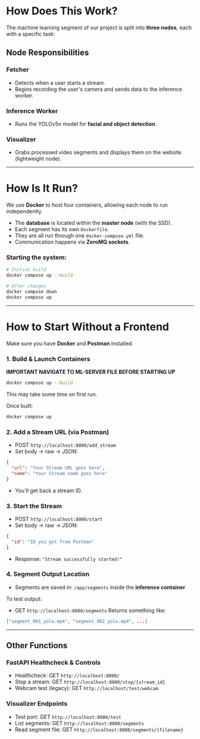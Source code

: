 # How Does This Work?

The machine learning segment of our project is split into **three nodes**, each with a specific task:

## Node Responsibilities

### Fetcher
- Detects when a user starts a stream.
- Begins recording the user's camera and sends data to the inference worker.

### Inference Worker
- Runs the YOLOv5n model for **facial and object detection**.

### Visualizer
- Grabs processed video segments and displays them on the website (lightweight node).

---

# How Is It Run?

We use **Docker** to host four containers, allowing each node to run independently.  
- The **database** is located within the **master node** (with the SSD).
- Each segment has its own `Dockerfile`.
- They are all run through one `docker-compose.yml` file.
- Communication happens via **ZeroMQ sockets**.

### Starting the system:

```bash
# Initial build
docker compose up --build

# After changes
docker compose down
docker compose up
```

---

# How to Start Without a Frontend

Make sure you have **Docker** and **Postman** installed.

### 1. Build & Launch Containers
__IMPORTANT NAVIGATE TO ML-SERVER FILE BEFORE STARTING UP__
```bash
docker compose up --build
```

This may take some time on first run.

Once built:

```bash
docker compose up
```

### 2. Add a Stream URL (via Postman)

- POST `http://localhost:8000/add_stream`
- Set body → raw → JSON:

```json
{
  "url": "Your Stream URL goes here",
  "name": "Your Stream name goes here"
}
```

- You'll get back a stream ID.

### 3. Start the Stream

- POST `http://localhost:8000/start`
- Set body → raw → JSON:

```json
{
  "id": "ID you got from Postman"
}
```

- Response: `"Stream successfully started!"`

### 4. Segment Output Location

- Segments are saved in: `/app/segments` inside the **inference container**

To test output:
- GET `http://localhost:8080/segments` 
  Returns something like:

```json
["segment_001_yolo.mp4", "segment_002_yolo.mp4", ...]
```

---

## Other Functions

### FastAPI Healthcheck & Controls
- Healthcheck: GET `http://localhost:8000/`
- Stop a stream: GET `http://localhost:8000/stop/{stream_id}`
- Webcam test (legacy): GET `http://localhost/test/webcam`

### Visualizer Endpoints
- Test port: GET `http://localhost:8080/test`
- List segments: GET `http://localhost:8080/segments`
- Read segment file: GET `http://localhost:8080/segments/{filename}`
